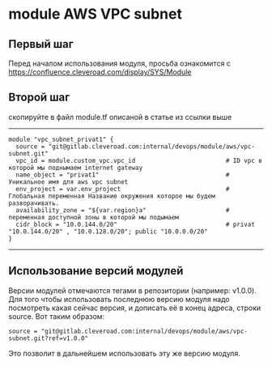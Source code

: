 # module AWS VPC subnet

## Первый шаг 
Перед началом использования модуля, просьба ознакомится с 
https://confluence.cleveroad.com/display/SYS/Module

## Второй шаг 
скопируйте в файл module.tf описаной в статье из ссылки выше

---

``` 
module "vpc_subnet_privat1" {
  source = "git@gitlab.cleveroad.com:internal/devops/module/aws/vpc-subnet.git"
  vpc_id = module.custom_vpc.vpc_id                         # ID vpc в которой мы поднымаем internet gateway
  name_object = "privat1"                                   # Уникальное имя для aws vpc subnet
  env_project = var.env_project                             # Глобальная переменная Название окружения которое мы будем разворачивать.
  availability_zone = "${var.region}a"                      # переменная доступной зоны в которой мы подымаем
  cidr_block = "10.0.144.0/20"                              # privat "10.0.144.0/20" , "10.0.128.0/20"; public "10.0.0.0/20"
}
```

---

## Использование версий модулей
Версии модулей отмечаются тегами в репозитории (например: v1.0.0).
Для того чтобы использовать последнюю версию модуля надо посмотреть какая сейчас версия, и дописать её в конец адреса, строки source. Вот таким образом:
```
source = "git@gitlab.cleveroad.com:internal/devops/module/aws/vpc-subnet.git?ref=v1.0.0"
```
Это позволит в дальнейшем использовать эту же версию модуля. 